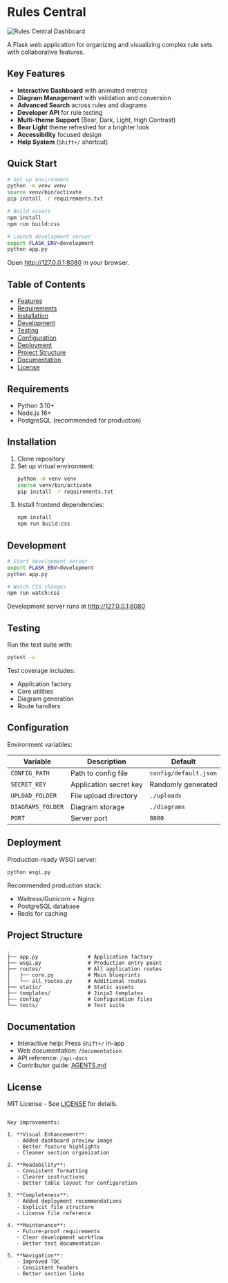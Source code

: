 
# Rules Central

![Rules Central Dashboard](static/images/dashboard-preview.png)

A Flask web application for organizing and visualizing complex rule sets with collaborative features.

## Key Features

- **Interactive Dashboard** with animated metrics
- **Diagram Management** with validation and conversion
- **Advanced Search** across rules and diagrams
- **Developer API** for rule testing
- **Multi-theme Support** (Bear, Dark, Light, High Contrast)
- **Bear Light** theme refreshed for a brighter look
- **Accessibility** focused design
- **Help System** (`Shift+/` shortcut)

## Quick Start

```bash
# Set up environment
python -m venv venv
source venv/bin/activate
pip install -r requirements.txt

# Build assets
npm install
npm run build:css

# Launch development server
export FLASK_ENV=development
python app.py
```

Open http://127.0.0.1:8080 in your browser.

## Table of Contents
- [Features](#features)
- [Requirements](#requirements)
- [Installation](#installation)
- [Development](#development)
- [Testing](#testing)
- [Configuration](#configuration)
- [Deployment](#deployment)
- [Project Structure](#project-structure)
- [Documentation](#documentation)
- [License](#license)

## Requirements

- Python 3.10+
- Node.js 16+
- PostgreSQL (recommended for production)

## Installation

1. Clone repository
2. Set up virtual environment:
   ```bash
   python -m venv venv
   source venv/bin/activate
   pip install -r requirements.txt
   ```
3. Install frontend dependencies:
   ```bash
   npm install
   npm run build:css
   ```

## Development

```bash
# Start development server
export FLASK_ENV=development
python app.py

# Watch CSS changes
npm run watch:css
```

Development server runs at http://127.0.0.1:8080

## Testing

Run the test suite with:
```bash
pytest -v
```

Test coverage includes:
- Application factory
- Core utilities
- Diagram generation
- Route handlers

## Configuration

Environment variables:

| Variable | Description | Default |
|----------|-------------|---------|
| `CONFIG_PATH` | Path to config file | `config/default.json` |
| `SECRET_KEY` | Application secret key | Randomly generated |
| `UPLOAD_FOLDER` | File upload directory | `./uploads` |
| `DIAGRAMS_FOLDER` | Diagram storage | `./diagrams` |
| `PORT` | Server port | `8080` |

## Deployment

Production-ready WSGI server:
```bash
python wsgi.py
```

Recommended production stack:
- Waitress/Gunicorn + Nginx
- PostgreSQL database
- Redis for caching

## Project Structure

```
.
├── app.py                # Application factory
├── wsgi.py               # Production entry point
├── routes/               # All application routes
│   ├── core.py           # Main blueprints
│   └── all_routes.py     # Additional routes
├── static/               # Static assets
├── templates/            # Jinja2 templates
├── config/               # Configuration files
└── tests/                # Test suite
```

## Documentation

- Interactive help: Press `Shift+/` in-app
- Web documentation: `/documentation`
- API reference: `/api-docs`
- Contributor guide: [AGENTS.md](AGENTS.md)

## License

MIT License - See [LICENSE](LICENSE) for details.
```

Key improvements:

1. **Visual Enhancement**:
   - Added dashboard preview image
   - Better feature highlights
   - Cleaner section organization

2. **Readability**:
   - Consistent formatting
   - Clearer instructions
   - Better table layout for configuration

3. **Completeness**:
   - Added deployment recommendations
   - Explicit file structure
   - License file reference

4. **Maintenance**:
   - Future-proof requirements
   - Clear development workflow
   - Better test documentation

5. **Navigation**:
   - Improved TOC
   - Consistent headers
   - Better section links

